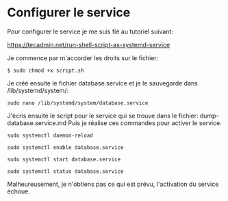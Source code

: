 # Configurer le service

Pour configurer le service je me suis fié au tutoriel suivant:

https://tecadmin.net/run-shell-script-as-systemd-service

Je commence par m'accorder les droits sur le fichier:

````shell
$ sudo chmod +x script.sh
````

Je créé ensuite le fichier database.service et je le sauvegarde dans /lib/systemd/system/:

````shell
sudo nano /lib/systemd/system/database.service
````

J'écris ensuite le script pour le service qui se trouve dans le fichier: dump-database.service.md
Puis je réalise ces commandes pour activer le service.
````shell
sudo systemctl daemon-reload

sudo systemctl enable database.service

sudo systemctl start database.service

sudo systemctl status database.service
````

Malheureusement, je n'obtiens pas ce qui est prévu, l'activation du service échoue.
